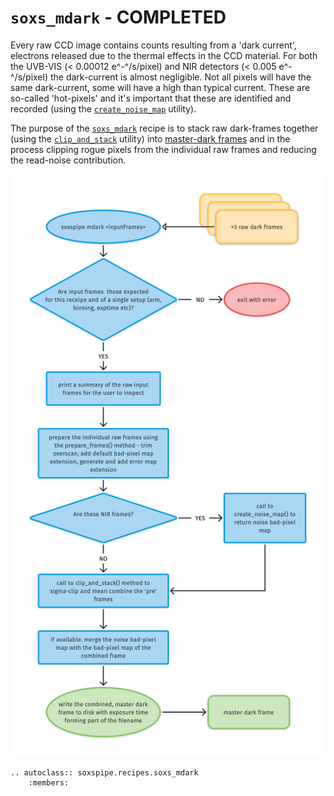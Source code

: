 # `soxs_mdark` - COMPLETED

Every raw CCD image contains counts resulting from a 'dark current', electrons released due to the thermal effects in the CCD material. For both the UVB-VIS (< 0.00012 e^-^/s/pixel) and NIR detectors (< 0.005 e^-^/s/pixel) the dark-current is almost negligible. Not all pixels will have the same dark-current, some will have a high than typical current. These are so-called 'hot-pixels' and it's important that these are identified and recorded (using the [`create_noise_map`](../utils/create_noise_map.md) utility).

The purpose of the [`soxs_mdark`](../_api/soxspipe.recipes.soxs_mdark.html) recipe is to stack raw dark-frames together (using the [`clip_and_stack`](../utils/clip_and_stack.md) utility) into [master-dark frames](../files/master_dark.md) and in the process clipping rogue pixels from the individual raw frames and reducing the read-noise contribution.

![](soxs_mdark.png)

```eval_rst
.. autoclass:: soxspipe.recipes.soxs_mdark
    :members:
```
